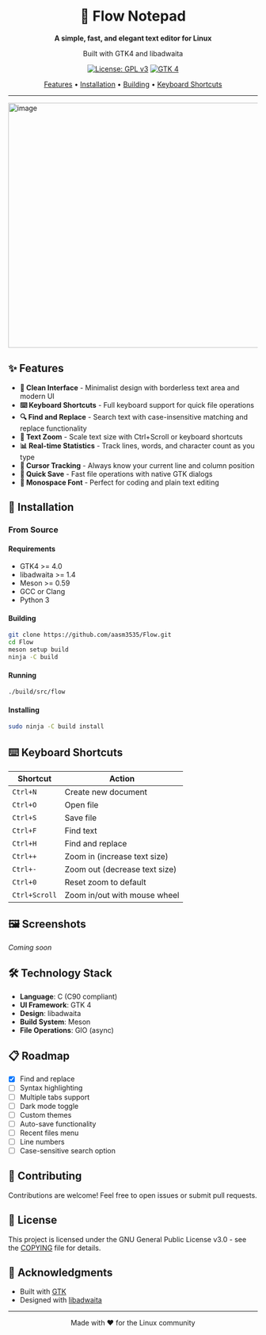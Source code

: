 <div align="center">

# 📝 Flow Notepad

**A simple, fast, and elegant text editor for Linux**

Built with GTK4 and libadwaita

[![License: GPL v3](https://img.shields.io/badge/License-GPLv3-blue.svg)](https://www.gnu.org/licenses/gpl-3.0)
[![GTK 4](https://img.shields.io/badge/GTK-4-green.svg)](https://www.gtk.org/)

[Features](#features) • [Installation](#installation) • [Building](#building) • [Keyboard Shortcuts](#keyboard-shortcuts)

</div>

---

<img width="890" height="494" alt="image" src="https://github.com/user-attachments/assets/3204f947-6b7a-4ee2-a90f-ff448461b1fb" />

## ✨ Features

- **🎨 Clean Interface** - Minimalist design with borderless text area and modern UI
- **⌨️ Keyboard Shortcuts** - Full keyboard support for quick file operations
- **🔍 Find and Replace** - Search text with case-insensitive matching and replace functionality
- **📏 Text Zoom** - Scale text size with Ctrl+Scroll or keyboard shortcuts
- **📊 Real-time Statistics** - Track lines, words, and character count as you type
- **📍 Cursor Tracking** - Always know your current line and column position
- **💾 Quick Save** - Fast file operations with native GTK dialogs
- **🎯 Monospace Font** - Perfect for coding and plain text editing

## 🚀 Installation

### From Source

#### Requirements

- GTK4 >= 4.0
- libadwaita >= 1.4
- Meson >= 0.59
- GCC or Clang
- Python 3

#### Building

```bash
git clone https://github.com/aasm3535/Flow.git
cd Flow
meson setup build
ninja -C build
```

#### Running

```bash
./build/src/flow
```

#### Installing

```bash
sudo ninja -C build install
```

## ⌨️ Keyboard Shortcuts

| Shortcut | Action |
|----------|--------|
| `Ctrl+N` | Create new document |
| `Ctrl+O` | Open file |
| `Ctrl+S` | Save file |
| `Ctrl+F` | Find text |
| `Ctrl+H` | Find and replace |
| `Ctrl++` | Zoom in (increase text size) |
| `Ctrl+-` | Zoom out (decrease text size) |
| `Ctrl+0` | Reset zoom to default |
| `Ctrl+Scroll` | Zoom in/out with mouse wheel |

## 🖼️ Screenshots

<!-- Add screenshots here when available -->
*Coming soon*

## 🛠️ Technology Stack

- **Language**: C (C90 compliant)
- **UI Framework**: GTK 4
- **Design**: libadwaita
- **Build System**: Meson
- **File Operations**: GIO (async)

## 📋 Roadmap

- [x] Find and replace
- [ ] Syntax highlighting
- [ ] Multiple tabs support
- [ ] Dark mode toggle
- [ ] Custom themes
- [ ] Auto-save functionality
- [ ] Recent files menu
- [ ] Line numbers
- [ ] Case-sensitive search option

## 🤝 Contributing

Contributions are welcome! Feel free to open issues or submit pull requests.

## 📄 License

This project is licensed under the GNU General Public License v3.0 - see the [COPYING](COPYING) file for details.

## 🙏 Acknowledgments

- Built with [GTK](https://www.gtk.org/)
- Designed with [libadwaita](https://gnome.pages.gitlab.gnome.org/libadwaita/)

---

<div align="center">
Made with ❤️ for the Linux community
</div>
